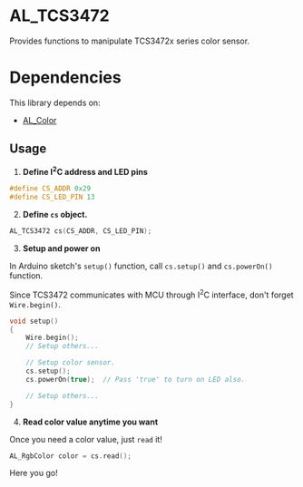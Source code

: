 # AL_TCS3472

Provides functions to manipulate TCS3472x series color sensor.

# Dependencies

This library depends on:

* [AL_Color](https://github.com/anders-liu/arduino-libs/tree/master/AL_Color)

## Usage

1. **Define I<sup>2</sup>C address and LED pins**

```C++
#define CS_ADDR 0x29
#define CS_LED_PIN 13
```

2. **Define ```cs``` object.**

```C++
AL_TCS3472 cs(CS_ADDR, CS_LED_PIN);
```

3. **Setup and power on**

In Arduino sketch's ```setup()``` function, call ```cs.setup()``` and ```cs.powerOn()``` function.

Since TCS3472 communicates with MCU through I<sup>2</sup>C interface, don't forget ```Wire.begin()```.

```C++
void setup()
{
    Wire.begin();
    // Setup others...

    // Setup color sensor.
    cs.setup();
    cs.powerOn(true);  // Pass 'true' to turn on LED also.

    // Setup others...
}
```

4. **Read color value anytime you want**

Once you need a color value, just ```read``` it!

```C++
AL_RgbColor color = cs.read();
```

Here you go!